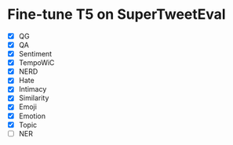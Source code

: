 # Fine-tune T5 on SuperTweetEval
- [x] QG
- [x] QA
- [x] Sentiment
- [x] TempoWiC
- [x] NERD
- [x] Hate
- [x] Intimacy
- [x] Similarity
- [x] Emoji
- [x] Emotion
- [x] Topic
- [ ] NER
